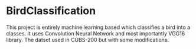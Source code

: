 # BirdClassification
This project is entirely machine learning based which classifies a bird into a classes.
It uses Convolution Neural Network and most importantly VGG16 library.
The datset used in CUBS-200 but with some modifications.
